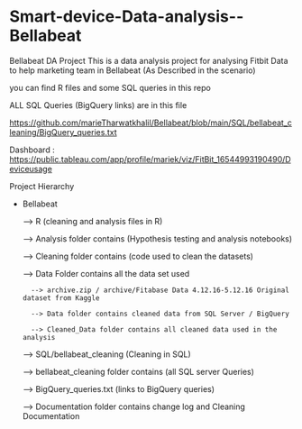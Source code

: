 # Smart-device-Data-analysis--Bellabeat
Bellabeat DA Project 
This is a data analysis project for analysing Fitbit Data to help marketing team in Bellabeat (As Described in the scenario)

you can find R files and some SQL queries in this repo 

ALL SQL Queries (BigQuery links) are in this file 

https://github.com/marieTharwatkhalil/Bellabeat/blob/main/SQL/bellabeat_cleaning/BigQuery_queries.txt

Dashboard : https://public.tableau.com/app/profile/mariek/viz/FitBit_16544993190490/Deviceusage

Project Hierarchy

- Bellabeat 

  --> R (cleaning and analysis files in R)

     --> Analysis folder contains (Hypothesis testing and analysis notebooks)

     --> Cleaning folder contains (code used to clean the datasets) 

     --> Data Folder contains all the data set used 

        --> archive.zip / archive/Fitabase Data 4.12.16-5.12.16 Original dataset from Kaggle 

        --> Data folder contains cleaned data from SQL Server / BigQuery

        --> Cleaned_Data folder contains all cleaned data used in the analysis 

 

  --> SQL/bellabeat_cleaning (Cleaning in SQL) 

     --> bellabeat_cleaning folder contains (all SQL server Queries) 

     --> BigQuery_queries.txt (links to BigQuery queries)

    

  --> Documentation folder contains change log and Cleaning Documentation

